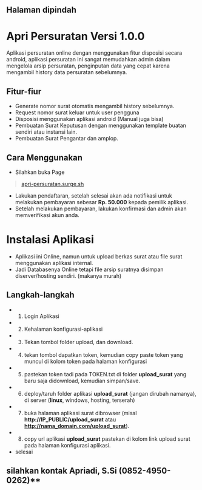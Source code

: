 
## Halaman dipindah
# Apri Persuratan Versi 1.0.0

Aplikasi persuratan online dengan menggunakan fitur disposisi secara android, aplikasi persuratan ini sangat memudahkan admin dalam mengelola arsip persuratan,
penginputan data yang cepat karena mengambil history data persuratan sebelumnya.

## Fitur-fiur

* Generate nomor surat otomatis mengambil history sebelumnya.
* Request nomor surat keluar untuk user pengguna
* Disposisi menggunakan aplikasi android (Manual juga bisa)
* Pembuatan Surat Keputusan dengan menggunakan template buatan sendiri atau instansi lain.
* Pembuatan Surat Pengantar dan amplop.

## Cara Menggunakan

* Silahkan buka Page 
> [apri-persuratan.surge.sh](http://apri-persuratan.surge.sh/#/login)
* Lakukan pendaftaran, setelah selesai akan ada notifikasi untuk melakukan pembayaran sebesar **Rp. 50.000** kepada pemilik aplikasi.
* Setelah melakukan pembayaran, lakukan konfirmasi dan admin akan memverifikasi akun anda.


# Instalasi Aplikasi

* Aplikasi ini Online, namun untuk upload berkas surat atau file surat menggunakan aplikasi internal.
* Jadi Databasenya Online tetapi file arsip suratnya disimpan diserver/hosting sendiri. (makanya murah)

## Langkah-langkah

* 1. Login Aplikasi
* 2. Kehalaman konfigurasi-aplikasi
* 3. Tekan tombol folder upload, dan download.
* 4. tekan tombol dapatkan token, kemudian copy paste token yang muncul di kolom token pada halaman konfigurasi
* 5. pastekan token tadi pada TOKEN.txt di folder **upload_surat** yang baru saja didownload, kemudian simpan/save.
* 6. deploy/taruh folder aplikasi **upload_surat** (jangan dirubah namanya), di server (**linux**, windows, hosting, terserah) 
* 7. buka halaman aplikasi surat dibrowser (misal **http://IP_PUBLIC/upload_surat** atau **http://nama_domain.com/upload_surat**).
* 8. copy url aplikasi **upload_surat** pastekan di kolom link upload surat pada halaman konfigurasi aplikasi.
* selesai


## silahkan kontak Apriadi, S.Si (0852-4950-0262)**
